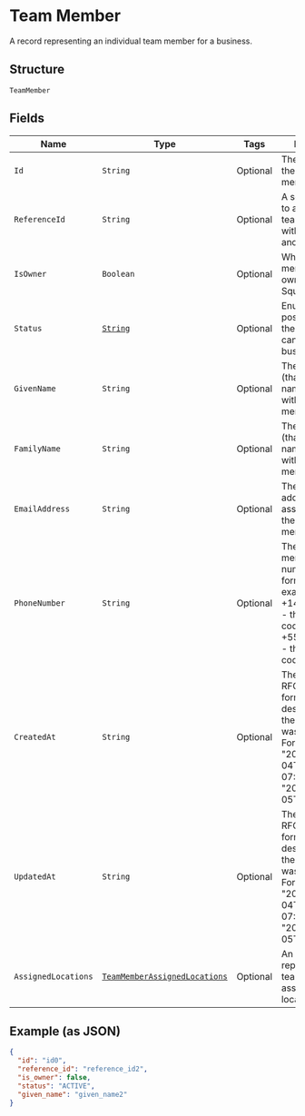 
# Team Member

A record representing an individual team member for a business.

## Structure

`TeamMember`

## Fields

| Name | Type | Tags | Description | Getter |
|  --- | --- | --- | --- | --- |
| `Id` | `String` | Optional | The unique ID for the team member. | String getId() |
| `ReferenceId` | `String` | Optional | A second ID used to associate the team member with an entity in another system. | String getReferenceId() |
| `IsOwner` | `Boolean` | Optional | Whether the team member is the owner of the Square account. | Boolean getIsOwner() |
| `Status` | [`String`](../../doc/models/team-member-status.md) | Optional | Enumerates the possible statuses the team member can have within a business. | String getStatus() |
| `GivenName` | `String` | Optional | The given name (that is, the first name) associated with the team member. | String getGivenName() |
| `FamilyName` | `String` | Optional | The family name (that is, the last name) associated with the team member. | String getFamilyName() |
| `EmailAddress` | `String` | Optional | The email address associated with the team member. | String getEmailAddress() |
| `PhoneNumber` | `String` | Optional | The team member's phone number, in E.164 format. For example:<br>+14155552671 - the country code is 1 for US<br>+551155256325 - the country code is 55 for BR | String getPhoneNumber() |
| `CreatedAt` | `String` | Optional | The timestamp, in RFC 3339 format, describing when the team member was created.<br>For example, "2018-10-04T04:00:00-07:00" or "2019-02-05T12:00:00Z". | String getCreatedAt() |
| `UpdatedAt` | `String` | Optional | The timestamp, in RFC 3339 format, describing when the team member was last updated.<br>For example, "2018-10-04T04:00:00-07:00" or "2019-02-05T12:00:00Z". | String getUpdatedAt() |
| `AssignedLocations` | [`TeamMemberAssignedLocations`](../../doc/models/team-member-assigned-locations.md) | Optional | An object that represents a team member's assignment to locations. | TeamMemberAssignedLocations getAssignedLocations() |

## Example (as JSON)

```json
{
  "id": "id0",
  "reference_id": "reference_id2",
  "is_owner": false,
  "status": "ACTIVE",
  "given_name": "given_name2"
}
```

